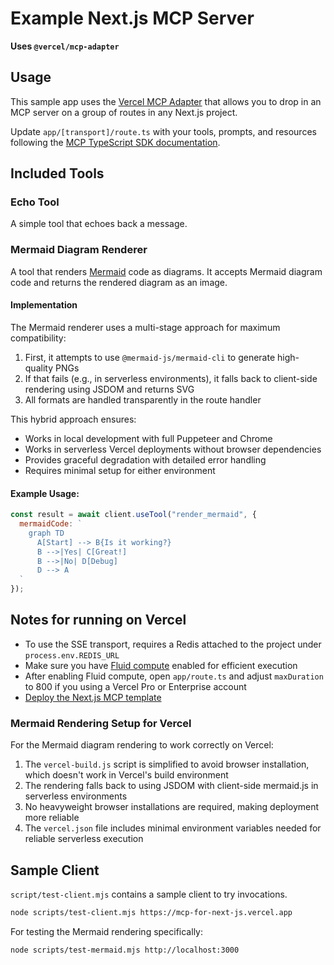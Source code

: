 # Example Next.js MCP Server

**Uses `@vercel/mcp-adapter`**


## Usage

This sample app uses the [Vercel MCP Adapter](https://www.npmjs.com/package/@vercel/mcp-adapter) that allows you to drop in an MCP server on a group of routes in any Next.js project.

Update `app/[transport]/route.ts` with your tools, prompts, and resources following the [MCP TypeScript SDK documentation](https://github.com/modelcontextprotocol/typescript-sdk/tree/main?tab=readme-ov-file#server).

## Included Tools

### Echo Tool

A simple tool that echoes back a message.

### Mermaid Diagram Renderer

A tool that renders [Mermaid](https://mermaid.js.org/) code as diagrams. It accepts Mermaid diagram code and returns the rendered diagram as an image.

#### Implementation

The Mermaid renderer uses a multi-stage approach for maximum compatibility:

1. First, it attempts to use `@mermaid-js/mermaid-cli` to generate high-quality PNGs
2. If that fails (e.g., in serverless environments), it falls back to client-side rendering using JSDOM and returns SVG
3. All formats are handled transparently in the route handler

This hybrid approach ensures:

- Works in local development with full Puppeteer and Chrome
- Works in serverless Vercel deployments without browser dependencies
- Provides graceful degradation with detailed error handling
- Requires minimal setup for either environment

#### Example Usage:

```javascript
const result = await client.useTool("render_mermaid", {
  mermaidCode: `
    graph TD
      A[Start] --> B{Is it working?}
      B -->|Yes| C[Great!]
      B -->|No| D[Debug]
      D --> A
  `
});
```

## Notes for running on Vercel

- To use the SSE transport, requires a Redis attached to the project under `process.env.REDIS_URL`
- Make sure you have [Fluid compute](https://vercel.com/docs/functions/fluid-compute) enabled for efficient execution
- After enabling Fluid compute, open `app/route.ts` and adjust `maxDuration` to 800 if you using a Vercel Pro or Enterprise account
- [Deploy the Next.js MCP template](https://vercel.com/templates/next.js/model-context-protocol-mcp-with-next-js)

### Mermaid Rendering Setup for Vercel

For the Mermaid diagram rendering to work correctly on Vercel:

1. The `vercel-build.js` script is simplified to avoid browser installation, which doesn't work in Vercel's build environment
2. The rendering falls back to using JSDOM with client-side mermaid.js in serverless environments
3. No heavyweight browser installations are required, making deployment more reliable
4. The `vercel.json` file includes minimal environment variables needed for reliable serverless execution

## Sample Client

`script/test-client.mjs` contains a sample client to try invocations.

```sh
node scripts/test-client.mjs https://mcp-for-next-js.vercel.app
```

For testing the Mermaid rendering specifically:

```sh
node scripts/test-mermaid.mjs http://localhost:3000
```
